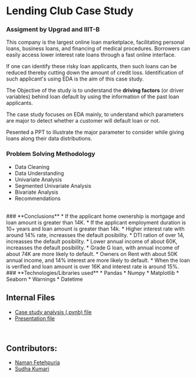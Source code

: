 # Lending Club Case Study

### **Assigment by Upgrad and IIIT-B**

This company is the largest online loan marketplace, facilitating personal loans, business loans, and financing of medical procedures. Borrowers can easily access lower interest rate loans through a fast online interface. ​

If one can identify these risky loan applicants, then such loans can be reduced thereby cutting down the amount of credit loss. Identification of such applicant's using EDA is the aim of this case study.​

The Objective of the study is to understand the **driving factors** (or driver variables) behind loan default by using the information  of the past loan applicants.

The case study focuses on EDA mainly, to understand which parameters are major to detect whether a customer will default loan or not. 

Pesented a PPT to illustrate the major parameter to consider while giving loans along their data distributions.
</br>
### **Problem Solving Methodology** 
* Data Cleaning 
* Data Understanding 
* Univariate Analysis
* Segmented Univariate Analysis
* Bivariate Analysis  
* Recommendations
</br>
### **Conclusions**
* If the applicant home ownership is mortgage and loan amount is greater than 14K.
* If the applicant employment duration is 10+ years and loan amount is greater than 14k.
* Higher interest rate with around 14% rate, increasses the default posibility.
* DTI ration of over 14, increasses the default posibility.
* Lower annual income of about 60K, increasses the default posibility.
* Grade G loan, with annual income of about 74K are more likely to default.
* Owners on Rent with about 50K annual income, and 14% interest are more likely to default.
* When the loan is verified and loan amount is over 16K and interest rate is around 15%.
</br>
### **Technologies/Libraries used** 
* Pandas 
* Numpy 
* Matplotlib 
* Seaborn 
* Warnings 
* Datetime 

## **Internal Files** 
* [Case study analysis (.pynb) file](Naman_Fatehpuria.ipynb)
* [Presentation file](Lending_case_study.pdf)
</br>

## **Contributors:**
* [Naman Fetehpuria](https://github.com/NamanFatehpuria/)
* [Sudha Kumari](https://github.com/sudha1117/)
